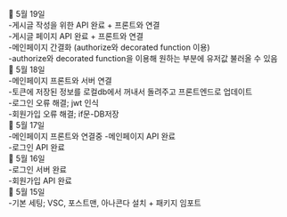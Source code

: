 
🌱 5월 19일</br>
-게시글 작성을 위한 API 완료 + 프론트와 연결</br>
-게시글 페이지 API 완료 + 프론트와 연결</br>
-메인페이지 간결화 (authorize와 decorated function 이용)</br>
-authorize와 decorated function을 이용해 원하는 부분에 유저값 불러올 수 있음</br>
🌱 5월 18일</br>
-메인페이지 프론트와 서버 연결</br>
-토큰에 저장된 정보를 로컬db에서 꺼내서 돌려주고 프론트엔드로 업데이트</br>
-로그인 오류 해결; jwt 인식</br>
-회원가입 오류 해결; if문-DB저장 </br> 
🌱 5월 17일 </br>
-메인페이지 프론트와 연결중
-메인페이지 API 완료</br>
-로그인 API 완료</br>
🌱 5월 16일 </br>
-로그인 서버 완료</br>
-회원가입 API 완료</br>
🌱 5월 15일 </br>
-기본 세팅; VSC, 포스트맨, 아나콘다 설치 + 패키지 임포트
